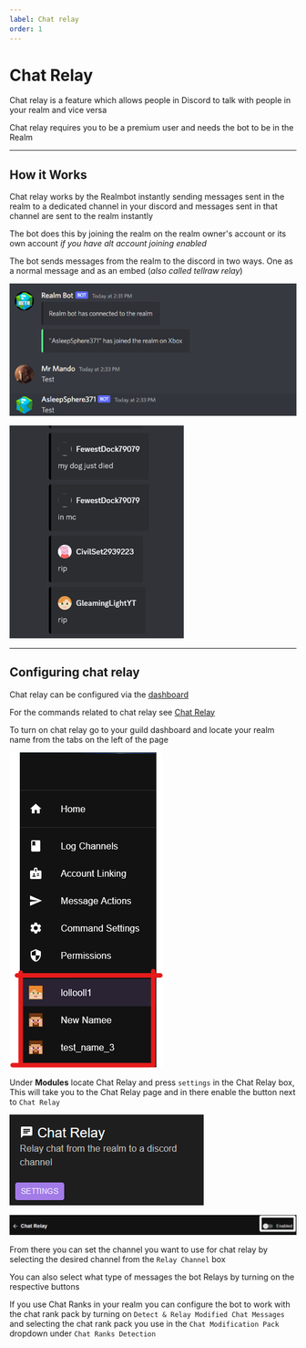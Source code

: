 ```yaml
---
label: Chat relay
order: 1
---
```


# Chat Relay
Chat relay is a feature which allows people in Discord to talk with people in your realm and vice versa 

Chat relay requires you to be a premium user and needs the bot to be in the Realm

---

## How it Works 
  Chat relay works by the Realmbot instantly sending messages sent in the realm to a dedicated channel in your discord and messages sent in that channel are sent to the realm instantly 
  
  The bot does this by joining the realm on the realm owner's account or its own account *if you have alt account joining enabled* 
  
  The bot sends messages from the realm to the discord in two ways. One as a normal message and as an embed (*also called tellraw relay*)

  ![Example of normal relay message](/images/relay.png)  
  
  ![Example of tellraw relay](/images/tr_relay.png)
  
---

## Configuring chat relay 
  Chat relay can be configured via the [dashboard](https://realmbot.dev/)
  
  For the commands related to chat relay see [Chat Relay](/Commands/world-commands.md) 
  
  To turn on chat relay go to your guild dashboard and locate your realm name from the tabs on the left of the page

  ![](/images/realms_tab.png)

  Under **Modules** locate Chat Relay and press `settings` in the Chat Relay box, This will take you to the Chat Relay page and in there enable the button next to `Chat Relay`
  
  ![](/images/chat_replaySetting.png)

  ![](/images/turnRelayON.png)

  From there you can set the channel you want to use for chat relay by selecting the desired channel from the `Relay Channel` box

  You can also select what type of messages the bot Relays by turning on the respective buttons 

  If you use Chat Ranks in your realm you can configure the bot to work with the chat rank pack by turning on `Detect & Relay Modified Chat Messages` and selecting the chat rank pack you use in the `Chat Modification Pack` dropdown under `Chat Ranks Detection` 
